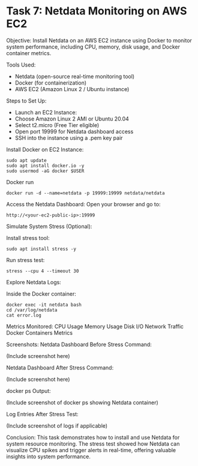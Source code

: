 # Task 7: Netdata Monitoring on AWS EC2

Objective:
Install Netdata on an AWS EC2 instance using Docker to monitor system performance, including CPU, memory, disk usage, and Docker container metrics.

Tools Used:
- Netdata (open-source real-time monitoring tool)
- Docker (for containerization)
- AWS EC2 (Amazon Linux 2 / Ubuntu instance)

Steps to Set Up:
- Launch an EC2 Instance:
- Choose Amazon Linux 2 AMI or Ubuntu 20.04
- Select t2.micro (Free Tier eligible)
- Open port 19999 for Netdata dashboard access
- SSH into the instance using a .pem key pair

Install Docker on EC2 Instance:
```
sudo apt update
sudo apt install docker.io -y
sudo usermod -aG docker $USER
```

Docker run
```
docker run -d --name=netdata -p 19999:19999 netdata/netdata
```

Access the Netdata Dashboard: Open your browser and go to:
```
http://<your-ec2-public-ip>:19999
```

Simulate System Stress (Optional):

Install stress tool:

```
sudo apt install stress -y
```

Run stress test:
```
stress --cpu 4 --timeout 30
```

Explore Netdata Logs:

Inside the Docker container:

```
docker exec -it netdata bash
cd /var/log/netdata
cat error.log
```

Metrics Monitored:
CPU Usage
Memory Usage
Disk I/O
Network Traffic
Docker Containers Metrics

Screenshots:
Netdata Dashboard Before Stress Command:

(Include screenshot here)

Netdata Dashboard After Stress Command:

(Include screenshot here)

docker ps Output:

(Include screenshot of docker ps showing Netdata container)

Log Entries After Stress Test:

(Include screenshot of logs if applicable)

Conclusion:
This task demonstrates how to install and use Netdata for system resource monitoring. The stress test showed how Netdata can visualize CPU spikes and trigger alerts in real-time, offering valuable insights into system performance.
